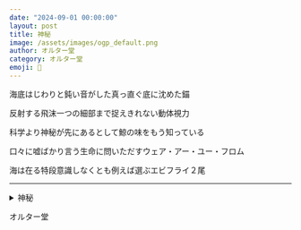 ```yaml
---
date: "2024-09-01 00:00:00"
layout: post
title: 神秘
image: /assets/images/ogp_default.png
author: オルター堂
category: オルター堂
emoji: 🎸
---
```


<div class="tanka-area"><div class="tanka">
<p>海底はじわりと鈍い音がした真っ直ぐ底に沈めた錨</p>

<p>反射する飛沫一つの細部まで捉えきれない動体視力</p>

<p>科学より神秘が先にあるとして鯨の味をもう知っている</p>

<p>口々に嘘ばかり言う生命に問いただすウェア・アー・ユー・フロム</p>

<p>海は在る特段意識しなくとも例えば選ぶエビフライ２尾</p>

</div></div>

---

<details><summary>神秘</summary>
海底はじわりと鈍い音がした真っ直ぐ底に沈めた錨<br />
反射する飛沫一つの細部まで捉えきれない動体視力<br />
科学より神秘が先にあるとして鯨の味をもう知っている<br />
口々に嘘ばかり言う生命に問いただすウェア・アー・ユー・フロム<br />
海は在る特段意識しなくとも例えば選ぶエビフライ2尾<br />
<br />

</details>

オルター堂

